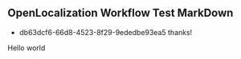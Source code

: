 ## OpenLocalization Workflow Test MarkDown
* db63dcf6-66d8-4523-8f29-9ededbe93ea5 
thanks!

Hello world